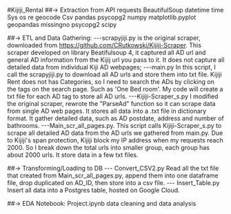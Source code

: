 #Kijiji_Rental
##-> Extraction from API
requests      BeautifulSoup      datetime     time
Sys              os                         re                geocode
Csv              pandas                 psycopg2    numpy 
matplotlib.pyplot      geopandas      missingno
psycopg2     scipy

##->  ETL and Data Gathering:
---scrapyjiji.py is the original scraper, downloaded from https://github.com/CRutkowski/Kijiji-Scraper. This scraper developed on library Beatifulsoup 4, it captured all AD url and general AD information from the Kijij url you pass to it. It does not capture all detailed data from individual Kiji AD webpages;
---main.py In this script, I call the scrapyjiji.py to download all AD urls and store them into txt file. Kijiji Rent does not has Categories, so I need to search the ADs by clicking on the tags on the search page. Such as 'One Bed room'. My code will create a txt file for each AD tag to store all AD urls.
---Kijiji-Scraper_s.py I modified the original scraper, rewrote the "ParseAd" function so it can scrape data from single AD web pages. It stores all data into a .txt file in dictionary format. It gather detailed data, such as AD postdate, address and number of bathrooms.
---Main_scr_all_pages.py.  This script calls Kijiji-Scraper_s.py to scrape all detailed AD data from the AD urls we gathered from main.py.  Due to Kijiji's span protection, Kijiji block my IP address when my requests reach 2000.  So I break down the total urls into smaller group, each group has about 2000 urls.  It store data in a few txt files.

##-> Transforming/Loading to DB
--- Convert_CSV2.py  Read all the txt file that created from Main_scr_all_pages.py, append them into one dataframe file, drop duplicated on AD_ID, then store into a csv file.
--- Insert_Table.py  Insert all data into a Postgres table, hosted on Google Cloud.

##-> EDA Notebook: Project.ipynb  data cleaning and data analysis
